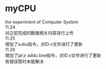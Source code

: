 # myCPU
the experiment of Computer System  
11.24  
对之前完成的数据相关内容进行上传  
11.25  
增加了subu指令，对ID.v文件进行了更新  
11.26  
增加了jal jr addu bne指令，对ID.v文件进行了更新  
有错误暂时未能解决


